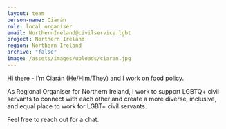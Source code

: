 ```yaml
---
layout: team
person-name: Ciarán
role: local organiser
email: NorthernIreland@civilservice.lgbt
project: Northern Ireland
region: Northern Ireland
archive: "false"
image: /assets/images/uploads/ciaran.jpg
---
```

Hi there - I’m Ciarán (He/Him/They) and I work on food policy. 

As Regional Organiser for Northern Ireland, I work to support LGBTQ+ civil servants to connect with each other and create a more diverse, inclusive, and equal place to work for LGBT+ civil servants. 

Feel free to reach out for a chat.
